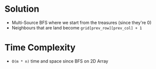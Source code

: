 # Solution
- Multi-Source BFS where we start from the treasures (since they're 0)
- Neighbours that are land become `grid[prev_row][prev_col] + 1`

# Time Complexity
- `O(m * n)` time and space since BFS on 2D Array